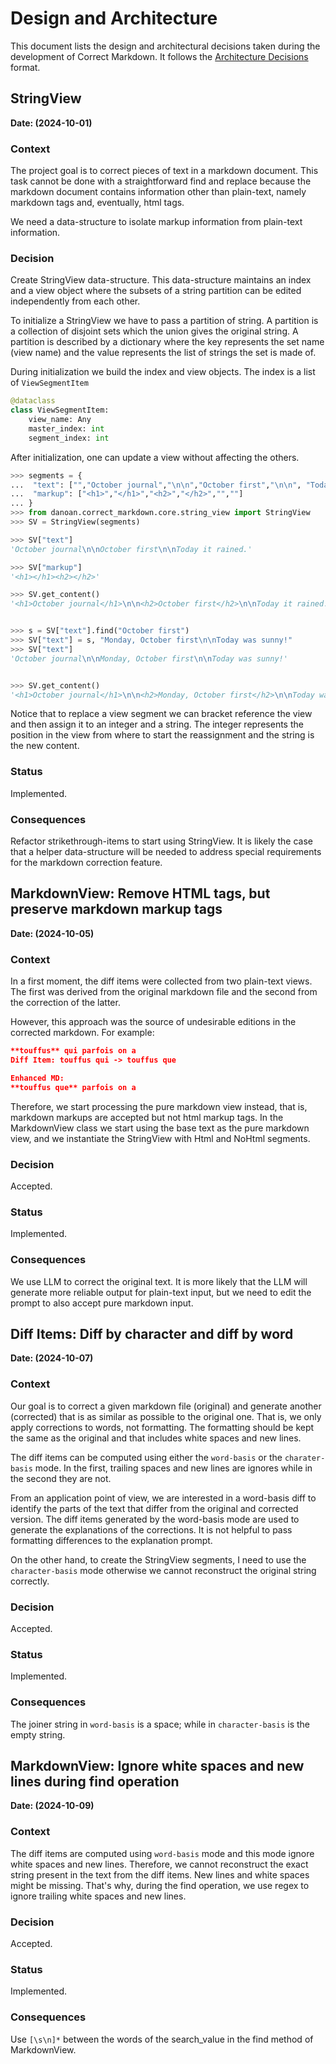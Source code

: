 # Design and Architecture

This document lists the design and architectural decisions taken
during the development of Correct Markdown. It follows
the [Architecture Decisions](https://cognitect.com/blog/2011/11/15/documenting-architecture-decisions.html) format.

## StringView

**Date: (2024-10-01)**


### Context

The project goal is to correct pieces of text in a markdown document. This task cannot be done
with a straightforward find and replace because the markdown document contains information other
than plain-text, namely markdown tags and, eventually, html tags.

We need a data-structure to isolate markup information from plain-text information.

### Decision

Create StringView data-structure. This data-structure maintains an index and a view object
where the subsets of a string partition can be edited independently from each other.

To initialize a StringView we have to pass a partition of string. A partition is a collection of
disjoint sets which the union gives the original string. A partition is described by a dictionary
where the key represents the set name (view name) and the value represents the list of strings
the set is made of.

During initialization we build the index and view objects. The index is a list of `ViewSegmentItem`

```python
@dataclass
class ViewSegmentItem:
    view_name: Any
    master_index: int
    segment_index: int
```

After initialization, one can update a view without affecting the others.

```python
>>> segments = {
...  "text": ["","October journal","\n\n","October first","\n\n", "Today it rained."],
...  "markup": ["<h1>","</h1>","<h2>","</h2>","",""]
... }
>>> from danoan.correct_markdown.core.string_view import StringView
>>> SV = StringView(segments)

>>> SV["text"]
'October journal\n\nOctober first\n\nToday it rained.'

>>> SV["markup"]
'<h1></h1><h2></h2>'

>>> SV.get_content()
'<h1>October journal</h1>\n\n<h2>October first</h2>\n\nToday it rained.'


>>> s = SV["text"].find("October first")
>>> SV["text"] = s, "Monday, October first\n\nToday was sunny!"
>>> SV["text"]
'October journal\n\nMonday, October first\n\nToday was sunny!'


>>> SV.get_content()
'<h1>October journal</h1>\n\n<h2>Monday, October first</h2>\n\nToday was sunny!'
```
Notice that to replace a view segment we can bracket reference the view and then assign it
to an integer and a string. The integer represents the position in the view from where to
start the reassignment and the string is the new content.

### Status

Implemented.

### Consequences

Refactor strikethrough-items to start using StringView. It is likely the case that a helper
data-structure will be needed to address special requirements for the markdown correction
feature.

## MarkdownView: Remove HTML tags, but preserve markdown markup tags

**Date: (2024-10-05)**

### Context

In a first moment, the diff items were collected from two plain-text views. The first was
derived from the original markdown file and the second from the correction of the latter.

However, this approach was the source of undesirable editions in the corrected markdown.
For example:

```json
**touffus** qui parfois on a
Diff Item: touffus qui -> touffus que

Enhanced MD:
**touffus que** parfois on a
```

Therefore, we start processing the pure markdown view instead, that is, markdown markups are accepted
but not html markup tags. In the MarkdownView class we start using the base text as the pure markdown
view, and we instantiate the StringView with Html and NoHtml segments.

### Decision

Accepted.

### Status

Implemented.

### Consequences

We use LLM to correct the original text. It is more likely that the LLM will generate more reliable
output for plain-text input, but we need to edit the prompt to also accept pure markdown input.

## Diff Items: Diff by character and diff by word

**Date: (2024-10-07)**

### Context

Our goal is to correct a given markdown file (original) and generate another (corrected)
that is as similar as possible to the original one. That is, we only apply corrections to
words, not formatting. The formatting should be kept the same as the original and that includes
white spaces and new lines.

The diff items can be computed using either the `word-basis` or the `charater-basis` mode. In the
first, trailing spaces and new lines are ignores while in the second they are not.

From an application point of view, we are interested in a word-basis diff to identify the parts
of the text that differ from the original and corrected version. The diff items generated by the
word-basis mode are used to generate the explanations of the corrections. It is not helpful
to pass formatting differences to the explanation prompt.

On the other hand, to create the StringView segments, I need to use the `character-basis` mode
otherwise we cannot reconstruct the original string correctly.

### Decision

Accepted.

### Status

Implemented.

### Consequences

The joiner string in `word-basis` is a space; while in `character-basis` is the empty string.


## MarkdownView: Ignore white spaces and new lines during find operation

**Date: (2024-10-09)**

### Context

The diff items are computed using `word-basis` mode and this mode ignore white spaces and new lines.
Therefore, we cannot reconstruct the exact string present in the text from the diff items. New lines
and white spaces might be missing. That's why, during the find operation, we use regex to ignore
trailing white spaces and new lines.

### Decision

Accepted.

### Status

Implemented.

### Consequences

Use `[\s\n]*` between the words of the search_value in the find method of MarkdownView.
